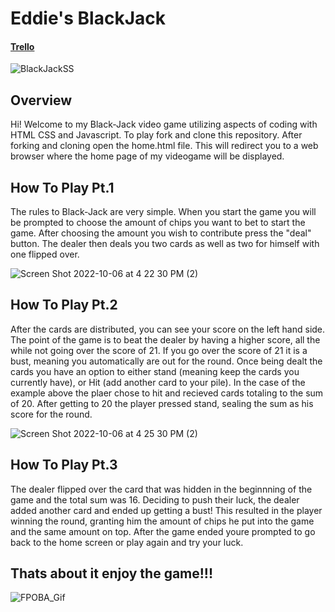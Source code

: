 # Eddie's BlackJack

#### [Trello](https://trello.com/b/3fYI1fAz/eddies-blackjack-project)

![BlackJackSS](https://user-images.githubusercontent.com/113399775/194398737-f37472ac-fd88-414a-9bcd-209fd19db92f.png)

## Overview

Hi! Welcome to my Black-Jack video game utilizing aspects of coding with HTML CSS and Javascript. To play fork and clone this repository. After forking and cloning open the home.html file. This will redirect you to a web browser where the home page of my videogame will be displayed.

## How To Play Pt.1
The rules to Black-Jack are very simple. When you start the game you will be prompted to choose the amount of chips you want to bet to start the game. After choosing the amount you wish to contribute press the "deal" button. The dealer then deals you two cards as well as two for himself with one flipped over. 

![Screen Shot 2022-10-06 at 4 22 30 PM (2)](https://user-images.githubusercontent.com/113399775/194412245-d08cb860-e487-4b31-9d9f-aa640e119479.png)

## How To Play Pt.2
After the cards are distributed, you can see your score on the left hand side. The point of the game is to beat the dealer by having a higher score, all the while not going over the score of 21. If you go over the score of 21 it is a bust, meaning you automatically are out for the round. Once being dealt the cards you have an option to either stand (meaning keep the cards you currently have), or Hit (add another card to your pile). In the case of the example above the plaer chose to hit and recieved cards totaling to the sum of 20. After getting to 20 the player pressed stand, sealing the sum as his score for the round.

![Screen Shot 2022-10-06 at 4 25 30 PM (2)](https://user-images.githubusercontent.com/113399775/194413531-08fed89a-4667-4321-af40-89d57fe82106.png)

## How To Play Pt.3
The dealer flipped over the card that was hidden in the beginnning of the game and the total sum was 16. Deciding to push their luck, the dealer added another card and ended up getting a bust! This resulted in the player winning the round, granting him the amount of chips he put into the game and the same amount on top. After the game ended youre prompted to go back to the home screen or play again and try your luck. 

## Thats about it enjoy the game!!!

![FPOBA_Gif](https://external-content.duckduckgo.com/iu/?u=https%3A%2F%2Fmedia.giphy.com%2Fmedia%2Fwn8rVP7qC8TNC%2Fgiphy.gif&f=1&nofb=1&ipt=7ae8cfb463ac5ff6928adedf23c0982acd636706883818b35cf80c7887ddc5e1&ipo=images)

